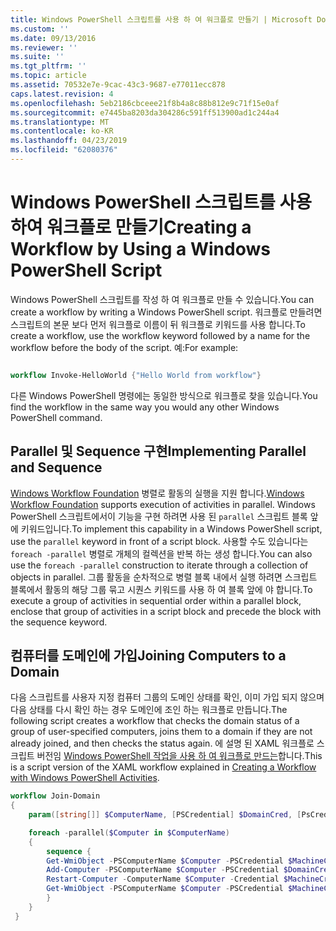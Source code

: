 ```yaml
---
title: Windows PowerShell 스크립트를 사용 하 여 워크플로 만들기 | Microsoft Docs
ms.custom: ''
ms.date: 09/13/2016
ms.reviewer: ''
ms.suite: ''
ms.tgt_pltfrm: ''
ms.topic: article
ms.assetid: 70532e7e-9cac-43c3-9687-e77011ecc878
caps.latest.revision: 4
ms.openlocfilehash: 5eb2186cbceee21f8b4a8c88b812e9c71f15e0af
ms.sourcegitcommit: e7445ba8203da304286c591ff513900ad1c244a4
ms.translationtype: MT
ms.contentlocale: ko-KR
ms.lasthandoff: 04/23/2019
ms.locfileid: "62080376"
---
```

# <a name="creating-a-workflow-by-using-a-windows-powershell-script"></a><span data-ttu-id="5f572-102">Windows PowerShell 스크립트를 사용하여 워크플로 만들기</span><span class="sxs-lookup"><span data-stu-id="5f572-102">Creating a Workflow by Using a Windows PowerShell Script</span></span>

<span data-ttu-id="5f572-103">Windows PowerShell 스크립트를 작성 하 여 워크플로 만들 수 있습니다.</span><span class="sxs-lookup"><span data-stu-id="5f572-103">You can create a workflow by writing a Windows PowerShell script.</span></span> <span data-ttu-id="5f572-104">워크플로 만들려면 스크립트의 본문 보다 먼저 워크플로 이름이 뒤 워크플로 키워드를 사용 합니다.</span><span class="sxs-lookup"><span data-stu-id="5f572-104">To create a workflow, use the workflow keyword followed by a name for the workflow before the body of the script.</span></span> <span data-ttu-id="5f572-105">예:</span><span class="sxs-lookup"><span data-stu-id="5f572-105">For example:</span></span>

```powershell

workflow Invoke-HelloWorld {"Hello World from workflow"}
```

<span data-ttu-id="5f572-106">다른 Windows PowerShell 명령에는 동일한 방식으로 워크플로 찾을 있습니다.</span><span class="sxs-lookup"><span data-stu-id="5f572-106">You find the workflow in the same way you would any other Windows PowerShell command.</span></span>

## <a name="implementing-parallel-and-sequence"></a><span data-ttu-id="5f572-107">Parallel 및 Sequence 구현</span><span class="sxs-lookup"><span data-stu-id="5f572-107">Implementing Parallel and Sequence</span></span>

<span data-ttu-id="5f572-108">[Windows Workflow Foundation](https://msdn.microsoft.com/en-us/library/ms735967.aspx) 병렬로 활동의 실행을 지원 합니다.</span><span class="sxs-lookup"><span data-stu-id="5f572-108">[Windows Workflow Foundation](https://msdn.microsoft.com/en-us/library/ms735967.aspx) supports execution of activities in parallel.</span></span> <span data-ttu-id="5f572-109">Windows PowerShell 스크립트에서이 기능을 구현 하려면 사용 된 `parallel` 스크립트 블록 앞에 키워드입니다.</span><span class="sxs-lookup"><span data-stu-id="5f572-109">To implement this capability in a Windows PowerShell script, use the `parallel` keyword in front of a script block.</span></span> <span data-ttu-id="5f572-110">사용할 수도 있습니다는 `foreach -parallel` 병렬로 개체의 컬렉션을 반복 하는 생성 합니다.</span><span class="sxs-lookup"><span data-stu-id="5f572-110">You can also use the `foreach -parallel` construction to iterate through a collection of objects in parallel.</span></span> <span data-ttu-id="5f572-111">그룹 활동을 순차적으로 병렬 블록 내에서 실행 하려면 스크립트 블록에서 활동의 해당 그룹 묶고 시퀀스 키워드를 사용 하 여 블록 앞에 야 합니다.</span><span class="sxs-lookup"><span data-stu-id="5f572-111">To execute a group of activities in sequential order within a parallel block, enclose that group of activities in a script block and precede the block with the sequence keyword.</span></span>

## <a name="joining-computers-to-a-domain"></a><span data-ttu-id="5f572-112">컴퓨터를 도메인에 가입</span><span class="sxs-lookup"><span data-stu-id="5f572-112">Joining Computers to a Domain</span></span>

<span data-ttu-id="5f572-113">다음 스크립트를 사용자 지정 컴퓨터 그룹의 도메인 상태를 확인, 이미 가입 되지 않으며 다음 상태를 다시 확인 하는 경우 도메인에 조인 하는 워크플로 만듭니다.</span><span class="sxs-lookup"><span data-stu-id="5f572-113">The following script creates a workflow that checks the domain status of a group of user-specified computers, joins them to a domain if they are not already joined, and then checks the status again.</span></span> <span data-ttu-id="5f572-114">에 설명 된 XAML 워크플로 스크립트 버전임 [Windows PowerShell 작업을 사용 하 여 워크플로 만드는](./creating-a-workflow-with-windows-powershell-activities.md)합니다.</span><span class="sxs-lookup"><span data-stu-id="5f572-114">This is a script version of the XAML workflow explained in [Creating a Workflow with Windows PowerShell Activities](./creating-a-workflow-with-windows-powershell-activities.md).</span></span>

```powershell
workflow Join-Domain
{
    param([string[]] $ComputerName, [PSCredential] $DomainCred, [PsCredential] $MachineCred)

    foreach -parallel($Computer in $ComputerName)
    {
        sequence {
        Get-WmiObject -PSComputerName $Computer -PSCredential $MachineCred
        Add-Computer -PSComputerName $Computer -PSCredential $DomainCred
        Restart-Computer -ComputerName $Computer -Credential $MachineCred -For PowerShell -Force -Wait -PSComputerName ""
        Get-WmiObject -PSComputerName $Computer -PSCredential $MachineCred
        }
    }
 }

```